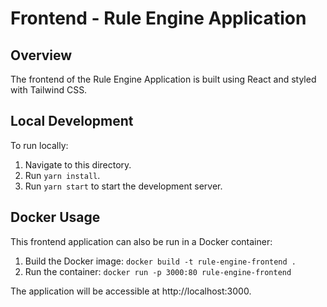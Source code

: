 # Frontend - Rule Engine Application

## Overview

The frontend of the Rule Engine Application is built using React and styled with Tailwind CSS.

## Local Development

To run locally:
1. Navigate to this directory.
2. Run `yarn install`.
3. Run `yarn start` to start the development server.

## Docker Usage

This frontend application can also be run in a Docker container:
1. Build the Docker image: `docker build -t rule-engine-frontend .`
2. Run the container: `docker run -p 3000:80 rule-engine-frontend`

The application will be accessible at http://localhost:3000.
